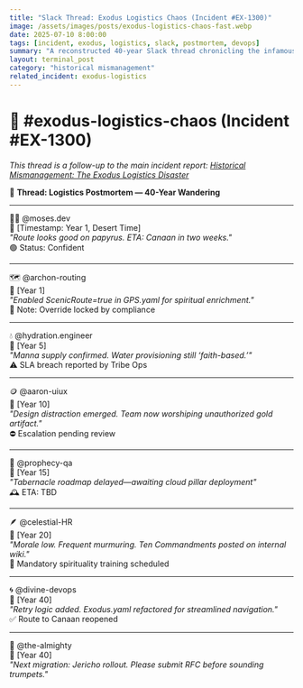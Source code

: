 ```yaml
---
title: "Slack Thread: Exodus Logistics Chaos (Incident #EX-1300)"
image: /assets/images/posts/exodus-logistics-chaos-fast.webp
date: 2025-07-10 8:00:00
tags: [incident, exodus, logistics, slack, postmortem, devops]
summary: "A reconstructed 40-year Slack thread chronicling the infamous Exodus logistics disaster."
layout: terminal_post
category: "historical mismanagement"
related_incident: exodus-logistics
---
```



# 🌵 #exodus-logistics-chaos (Incident #EX-1300)

*This thread is a follow-up to the main incident report: [Historical Mismanagement: The Exodus Logistics Disaster](exodus-logistics.md)*

🧵 **Thread: Logistics Postmortem — 40-Year Wandering**

---

🧑‍💼 @moses.dev  
📅 [Timestamp: Year 1, Desert Time]  
_"Route looks good on papyrus. ETA: Canaan in two weeks."_  
🟢 Status: Confident

---

🗺️ @archon-routing  
📅 [Year 1]  
_"Enabled ScenicRoute=true in GPS.yaml for spiritual enrichment."_  
🚧 Note: Override locked by compliance

---

💧 @hydration.engineer  
📅 [Year 5]  
_"Manna supply confirmed. Water provisioning still ‘faith-based.’"_  
⚠️ SLA breach reported by Tribe Ops

---

🪙 @aaron-uiux  
📅 [Year 10]  
_"Design distraction emerged. Team now worshiping unauthorized gold artifact."_  
⛔ Escalation pending review

---

📜 @prophecy-qa  
📅 [Year 15]  
_"Tabernacle roadmap delayed—awaiting cloud pillar deployment"_  
🕰️ ETA: TBD

---

🪶 @celestial-HR  
📅 [Year 20]  
_"Morale low. Frequent murmuring. Ten Commandments posted on internal wiki."_  
📣 Mandatory spirituality training scheduled

---

🌀 @divine-devops  
📅 [Year 40]  
_"Retry logic added. Exodus.yaml refactored for streamlined navigation."_  
✅ Route to Canaan reopened

---

📣 @the-almighty  
📅 [Year 40]  
_"Next migration: Jericho rollout. Please submit RFC before sounding trumpets."_

